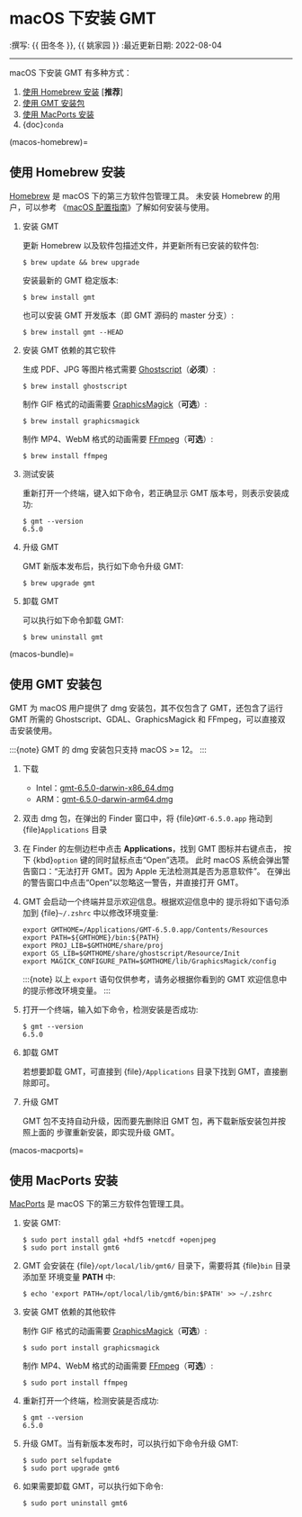 # macOS 下安装 GMT

:撰写: {{ 田冬冬 }}, {{ 姚家园 }}
:最近更新日期: 2022-08-04

---

macOS 下安装 GMT 有多种方式：

1. [使用 Homebrew 安装](macos-homebrew) [**推荐**]
2. [使用 GMT 安装包](macos-bundle)
3. [使用 MacPorts 安装](macos-macports)
4. {doc}`conda`

(macos-homebrew)=
## 使用 Homebrew 安装

[Homebrew](https://brew.sh/) 是 macOS 下的第三方软件包管理工具。
未安装 Homebrew 的用户，可以参考
《[macOS 配置指南](https://seismo-learn.org/seismology101/computer/macos-setup/#homebrew)》了解如何安装与使用。

1. 安装 GMT

   更新 Homebrew 以及软件包描述文件，并更新所有已安装的软件包:

   ```
   $ brew update && brew upgrade
   ```

   安装最新的 GMT 稳定版本:

   ```
   $ brew install gmt
   ```

   也可以安装 GMT 开发版本（即 GMT 源码的 master 分支）:

   ```
   $ brew install gmt --HEAD
   ```

2. 安装 GMT 依赖的其它软件

   生成 PDF、JPG 等图片格式需要 [Ghostscript](https://www.ghostscript.com/)（**必须**）:

   ```
   $ brew install ghostscript
   ```

   制作 GIF 格式的动画需要 [GraphicsMagick](http://www.graphicsmagick.org/)（**可选**）:

   ```
   $ brew install graphicsmagick
   ```

   制作 MP4、WebM 格式的动画需要 [FFmpeg](https://ffmpeg.org/)（**可选**）:

   ```
   $ brew install ffmpeg
   ```

3. 测试安装

   重新打开一个终端，键入如下命令，若正确显示 GMT 版本号，则表示安装成功:

   ```
   $ gmt --version
   6.5.0
   ```

4. 升级 GMT

   GMT 新版本发布后，执行如下命令升级 GMT:

   ```
   $ brew upgrade gmt
   ```

5. 卸载 GMT

   可以执行如下命令卸载 GMT:

   ```
   $ brew uninstall gmt
   ```

(macos-bundle)=
## 使用 GMT 安装包

GMT 为 macOS 用户提供了 dmg 安装包，其不仅包含了 GMT，还包含了运行 GMT 所需的
Ghostscript、GDAL、GraphicsMagick 和 FFmpeg，可以直接双击安装使用。

:::{note}
GMT 的 dmg 安装包只支持 macOS >= 12。
:::

1. 下载

   - Intel：[gmt-6.5.0-darwin-x86_64.dmg](http://mirrors.ustc.edu.cn/gmt/bin/gmt-6.5.0-darwin-x86_64.dmg)
   - ARM：[gmt-6.5.0-darwin-arm64.dmg](http://mirrors.ustc.edu.cn/gmt/bin/gmt-6.5.0-darwin-arm64.dmg)

2. 双击 dmg 包，在弹出的 Finder 窗口中，将 {file}`GMT-6.5.0.app` 拖动到 {file}`Applications` 目录

3. 在 Finder 的左侧边栏中点击 **Applications**，找到 GMT 图标并右键点击，
   按下 {kbd}`option` 键的同时鼠标点击“Open”选项。
   此时 macOS 系统会弹出警告窗口：“无法打开 GMT。因为 Apple 无法检测其是否为恶意软件”。
   在弹出的警告窗口中点击“Open”以忽略这一警告，并直接打开 GMT。

4. GMT 会启动一个终端并显示欢迎信息。根据欢迎信息中的
   提示将如下语句添加到 {file}`~/.zshrc` 中以修改环境变量:

   ```
   export GMTHOME=/Applications/GMT-6.5.0.app/Contents/Resources
   export PATH=${GMTHOME}/bin:${PATH}
   export PROJ_LIB=$GMTHOME/share/proj
   export GS_LIB=$GMTHOME/share/ghostscript/Resource/Init
   export MAGICK_CONFIGURE_PATH=$GMTHOME/lib/GraphicsMagick/config
   ```

   :::{note}
   以上 `export` 语句仅供参考，请务必根据你看到的 GMT 欢迎信息中的提示修改环境变量。
   :::

5. 打开一个终端，输入如下命令，检测安装是否成功:

   ```
   $ gmt --version
   6.5.0
   ```

6. 卸载 GMT

   若想要卸载 GMT，可直接到 {file}`/Applications` 目录下找到 GMT，直接删除即可。

7. 升级 GMT

   GMT 包不支持自动升级，因而要先删除旧 GMT 包，再下载新版安装包并按照上面的
   步骤重新安装，即实现升级 GMT。

(macos-macports)=
## 使用 MacPorts 安装

[MacPorts](https://www.macports.org/) 是 macOS 下的第三方软件包管理工具。

1. 安装 GMT:

   ```
   $ sudo port install gdal +hdf5 +netcdf +openjpeg
   $ sudo port install gmt6
   ```

2. GMT 会安装在 {file}`/opt/local/lib/gmt6/` 目录下，需要将其 {file}`bin` 目录添加至
   环境变量 **PATH** 中:

   ```
   $ echo 'export PATH=/opt/local/lib/gmt6/bin:$PATH' >> ~/.zshrc
   ```

3. 安装 GMT 依赖的其他软件

   制作 GIF 格式的动画需要 [GraphicsMagick](http://www.graphicsmagick.org/)（**可选**）:

   ```
   $ sudo port install graphicsmagick
   ```

   制作 MP4、WebM 格式的动画需要 [FFmpeg](https://ffmpeg.org/)（**可选**）:

   ```
   $ sudo port install ffmpeg
   ```

4. 重新打开一个终端，检测安装是否成功:

   ```
   $ gmt --version
   6.5.0
   ```

5. 升级 GMT。当有新版本发布时，可以执行如下命令升级 GMT:

   ```
   $ sudo port selfupdate
   $ sudo port upgrade gmt6
   ```

6. 如果需要卸载 GMT，可以执行如下命令:

   ```
   $ sudo port uninstall gmt6
   ```
